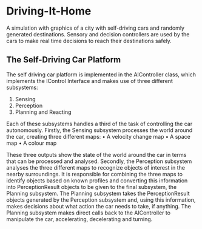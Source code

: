 # Driving-It-Home
A simulation with graphics of a city with self-driving cars and randomly generated destinations. Sensory and decision controllers are used by the cars to make real time decisions to reach their destinations safely.

## The Self-Driving Car Platform

The self driving car platform is implemented in the AIController class, which implements the IControl Interface and makes use of three different subsystems:
1. Sensing
2. Perception
3. Planning and Reacting

Each of these subsystems handles a third of the task of controlling the car autonomously. Firstly, the Sensing subsystem processes the world around the car, creating three different maps:
• A velocity change map • A space map
• A colour map

These three outputs show the state of the world around the car in terms that can be processed and analysed. Secondly, the Perception subsystem analyses the three different maps to recognize objects of interest in the nearby surroundings. It is responsible for combining the three maps to identify objects based on known profiles and converting this information into PerceptionResult objects to be given to the final subsystem, the Planning subsystem.
The Planning subsystem takes the PerceptionResult objects generated by the Perception subsystem and, using this information, makes decisions about what action the car needs to take, if anything. The Planning subsystem makes direct calls back to the AIController to manipulate the car, accelerating, decelerating and turning.
